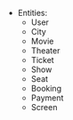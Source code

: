 - Entities:
  - User
  - City
  - Movie
  - Theater
  - Ticket
  - Show
  - Seat
  - Booking
  - Payment
  - Screen